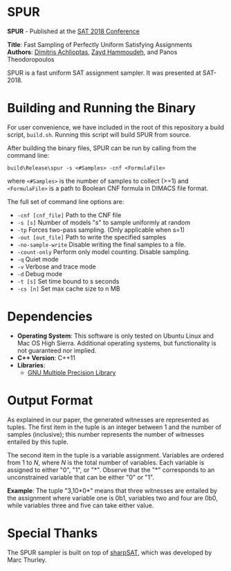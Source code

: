 # SPUR 

**SPUR** - Published at the [SAT 2018 Conference](http://sat2018.azurewebsites.net/)

**Title**: Fast Sampling of Perfectly Uniform Satisfying Assignments  
**Authors**: [Dimitris Achlioptas](https://users.soe.ucsc.edu/~optas/), [Zayd Hammoudeh](https://users.soe.ucsc.edu/~zayd/), and Panos Theodoropoulos

SPUR is a fast uniform SAT assignment sampler.  It was presented at SAT-2018. 

# Building and Running the Binary

For user convenience, we have included in the root of this repository a build script, `build.sh`.  Running this script will build SPUR from source.

After building the binary files, SPUR can be run by calling from the command line:

`build\Release\spur -s <#Samples> -cnf <FormulaFile>` 

where `<#Samples>` is the number of samples to collect (>=1) and `<FormulaFile>` is a path to Boolean CNF formula in DIMACS file format.

The full set of command line options are:
* `-cnf [cnf_file]` Path to the CNF file
* `-s [s]` 	 Number of models "s" to sample uniformly at random
* `-tp`    	 Forces two-pass sampling. (Only applicable when s=1)
* `-out [out_file]`  Path to write the specified samples
* `-no-sample-write` Disable writing the final samples to a file.
* `-count-only`	 Perform only model counting.  Disable sampling.
* `-q`     	 Quiet mode
* `-v`     	 Verbose and trace mode
* `-d`     	 Debug mode
* `-t [s]` 	 Set time bound to s seconds
* `-cs [n]`	 Set max cache size to n MB

# Dependencies

* **Operating System**: This software is only tested on Ubuntu Linux and Mac OS High Sierra. Additional operating systems, but functionality is not guaranteed nor implied.
* **C++ Version**: C++11
* **Libraries**:
  - [GNU Multiple Precision Library](https://gmplib.org/)

# Output Format

As explained in our paper, the generated witnesses are represented as tuples.  The first item in the tuple is an integer between 1 and the number of samples (inclusive); this number represents the number of witnesses entailed by this tuple.  

The second item in the tuple is a variable assignment.  Variables are ordered from 1 to *N*, where *N* is the total number of variables.  Each variable is assigned to either "0", "1", or "\*".  Observe that the "\*" corresponds to an unconstrained variable that can be either "0" or "1".

**Example**: The tuple "3,10\*0\*" means that three witnesses are entailed by the assignment where variable one is 0b1, variables two and four are 0b0, while variables three and five can take either value.

# Special Thanks

The SPUR sampler is built on top of [sharpSAT](https://github.com/marcthurley/sharpSAT), which was developed by Marc Thurley.

